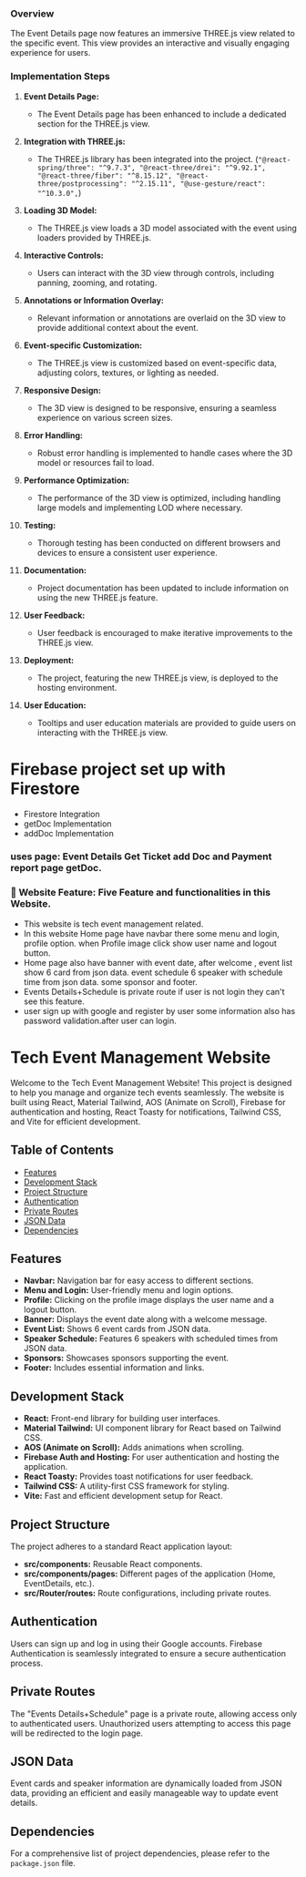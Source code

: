 
### Overview

The Event Details page now features an immersive THREE.js view related to the specific event. This view provides an interactive and visually engaging experience for users.

### Implementation Steps

1. **Event Details Page:**
   - The Event Details page has been enhanced to include a dedicated section for the THREE.js view.

2. **Integration with THREE.js:**
   - The THREE.js library has been integrated into the project. (`"@react-spring/three": "^9.7.3",
    "@react-three/drei": "^9.92.1",
    "@react-three/fiber": "^8.15.12",
    "@react-three/postprocessing": "^2.15.11",
    "@use-gesture/react": "^10.3.0",`)

3. **Loading 3D Model:**
   - The THREE.js view loads a 3D model associated with the event using loaders provided by THREE.js.

4. **Interactive Controls:**
   - Users can interact with the 3D view through controls, including panning, zooming, and rotating.

5. **Annotations or Information Overlay:**
   - Relevant information or annotations are overlaid on the 3D view to provide additional context about the event.

6. **Event-specific Customization:**
   - The THREE.js view is customized based on event-specific data, adjusting colors, textures, or lighting as needed.

7. **Responsive Design:**
   - The 3D view is designed to be responsive, ensuring a seamless experience on various screen sizes.

8. **Error Handling:**
   - Robust error handling is implemented to handle cases where the 3D model or resources fail to load.

9. **Performance Optimization:**
   - The performance of the 3D view is optimized, including handling large models and implementing LOD where necessary.

10. **Testing:**
    - Thorough testing has been conducted on different browsers and devices to ensure a consistent user experience.

11. **Documentation:**
    - Project documentation has been updated to include information on using the new THREE.js feature.

12. **User Feedback:**
    - User feedback is encouraged to make iterative improvements to the THREE.js view.

13. **Deployment:**
    - The project, featuring the new THREE.js view, is deployed to the hosting environment.

14. **User Education:**
    - Tooltips and user education materials are provided to guide users on interacting with the THREE.js view.

# Firebase project set up with Firestore
- Firestore Integration
 - getDoc Implementation
 - addDoc Implementation

### uses page: Event Details Get Ticket add Doc and Payment report page getDoc.

### 🧮 Website Feature: Five Feature and functionalities in this Website.

- This website is tech event management related.
- In this website Home page have navbar there some menu and login, profile option. when Profile image click show user name and logout button.
- Home page also have banner with event date, after welcome , event list show 6 card from json data. event schedule 6 speaker with schedule time from json data. some sponsor and footer.
- Events Details+Schedule is private route if user is not login they can't see this feature.
- user sign up with google and register by user some information also has password validation.after user can login.



# Tech Event Management Website

Welcome to the Tech Event Management Website! This project is designed to help you manage and organize tech events seamlessly. The website is built using React, Material Tailwind, AOS (Animate on Scroll), Firebase for authentication and hosting, React Toasty for notifications, Tailwind CSS, and Vite for efficient development.

## Table of Contents

- [Features](#features)
- [Development Stack](#development-stack)
- [Project Structure](#project-structure)
- [Authentication](#authentication)
- [Private Routes](#private-routes)
- [JSON Data](#json-data)
- [Dependencies](#dependencies)


## Features

- **Navbar:** Navigation bar for easy access to different sections.
- **Menu and Login:** User-friendly menu and login options.
- **Profile:** Clicking on the profile image displays the user name and a logout button.
- **Banner:** Displays the event date along with a welcome message.
- **Event List:** Shows 6 event cards from JSON data.
- **Speaker Schedule:** Features 6 speakers with scheduled times from JSON data.
- **Sponsors:** Showcases sponsors supporting the event.
- **Footer:** Includes essential information and links.

## Development Stack

- **React:** Front-end library for building user interfaces.
- **Material Tailwind:** UI component library for React based on Tailwind CSS.
- **AOS (Animate on Scroll):** Adds animations when scrolling.
- **Firebase Auth and Hosting:** For user authentication and hosting the application.
- **React Toasty:** Provides toast notifications for user feedback.
- **Tailwind CSS:** A utility-first CSS framework for styling.
- **Vite:** Fast and efficient development setup for React.


## Project Structure

The project adheres to a standard React application layout:

- **src/components:** Reusable React components.
- **src/components/pages:** Different pages of the application (Home, EventDetails, etc.).
- **src/Router/routes:** Route configurations, including private routes.

## Authentication

Users can sign up and log in using their Google accounts. Firebase Authentication is seamlessly integrated to ensure a secure authentication process.

## Private Routes

The "Events Details+Schedule" page is a private route, allowing access only to authenticated users. Unauthorized users attempting to access this page will be redirected to the login page.

## JSON Data

Event cards and speaker information are dynamically loaded from JSON data, providing an efficient and easily manageable way to update event details.

## Dependencies

For a comprehensive list of project dependencies, please refer to the `package.json` file.

